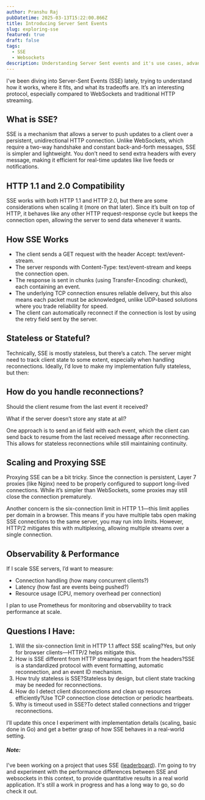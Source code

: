 ```yaml
---
author: Pranshu Raj
pubDatetime: 2025-03-13T15:22:00.866Z
title: Introducing Server Sent Events
slug: exploring-sse
featured: true
draft: false
tags:
  - SSE
  - Websockets
description: Understanding Server Sent events and it's use cases, advantages over SSE
---
```


I've been diving into Server-Sent Events (SSE) lately, trying to understand how it works, where it fits, and what its tradeoffs are. It’s an interesting protocol, especially compared to WebSockets and traditional HTTP streaming.

## What is SSE?

SSE is a mechanism that allows a server to push updates to a client over a persistent, unidirectional HTTP connection. Unlike WebSockets, which require a two-way handshake and constant back-and-forth messages, SSE is simpler and lightweight. You don’t need to send extra headers with every message, making it efficient for real-time updates like live feeds or notifications.

## HTTP 1.1 and 2.0 Compatibility

SSE works with both HTTP 1.1 and HTTP 2.0, but there are some considerations when scaling it (more on that later). Since it’s built on top of HTTP, it behaves like any other HTTP request-response cycle but keeps the connection open, allowing the server to send data whenever it wants.

## How SSE Works

- The client sends a GET request with the header Accept: text/event-stream.
- The server responds with Content-Type: text/event-stream and keeps the connection open.
- The response is sent in chunks (using Transfer-Encoding: chunked), each containing an event.
- The underlying TCP connection ensures reliable delivery, but this also means each packet must be acknowledged, unlike UDP-based solutions where you trade reliability for speed.
- The client can automatically reconnect if the connection is lost by using the retry field sent by the server.

## Stateless or Stateful?

Technically, SSE is mostly stateless, but there’s a catch. The server might need to track client state to some extent, especially when handling reconnections. Ideally, I’d love to make my implementation fully stateless, but then:

## How do you handle reconnections?

Should the client resume from the last event it received?

What if the server doesn’t store any state at all?

One approach is to send an id field with each event, which the client can send back to resume from the last received message after reconnecting. This allows for stateless reconnections while still maintaining continuity.

## Scaling and Proxying SSE

Proxying SSE can be a bit tricky. Since the connection is persistent, Layer 7 proxies (like Nginx) need to be properly configured to support long-lived connections. While it’s simpler than WebSockets, some proxies may still close the connection prematurely.

Another concern is the six-connection limit in HTTP 1.1—this limit applies per domain in a browser. This means if you have multiple tabs open making SSE connections to the same server, you may run into limits. However, HTTP/2 mitigates this with multiplexing, allowing multiple streams over a single connection.

## Observability & Performance

If I scale SSE servers, I’d want to measure:

- Connection handling (how many concurrent clients?)
- Latency (how fast are events being pushed?)
- Resource usage (CPU, memory overhead per connection)

I plan to use Prometheus for monitoring and observability to track performance at scale.

## Questions I Have:

1. Will the six-connection limit in HTTP 1.1 affect SSE scaling?Yes, but only for browser clients—HTTP/2 helps mitigate this.
2. How is SSE different from HTTP streaming apart from the headers?SSE is a standardized protocol with event formatting, automatic reconnection, and an event ID mechanism.
3. How truly stateless is SSE?Stateless by design, but client state tracking may be needed for reconnections.
4. How do I detect client disconnections and clean up resources efficiently?Use TCP connection close detection or periodic heartbeats.
5. Why is timeout used in SSE?To detect stalled connections and trigger reconnections.

I’ll update this once I experiment with implementation details (scaling, basic done in Go) and get a better grasp of how SSE behaves in a real-world setting.


##### Note:
I've been working on a project that uses SSE ([leaderboard](https://github.com/pranshu-raj-211/leaderboard)). I'm going to try and experiment with the performance differences between SSE and websockets in this context, to provide quantitative results in a real world application. It's still a work in progress and has a long way to go, so do check it out.